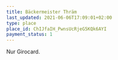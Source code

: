 ```yaml
---
title: Bäckermeister Thräm
last_updated: 2021-06-06T17:09:01+02:00
type: place
place_id: ChIJfaIH_PwnsUcRjeG5KQk6AYI
payment_status: 1
---
```


Nur Girocard.
